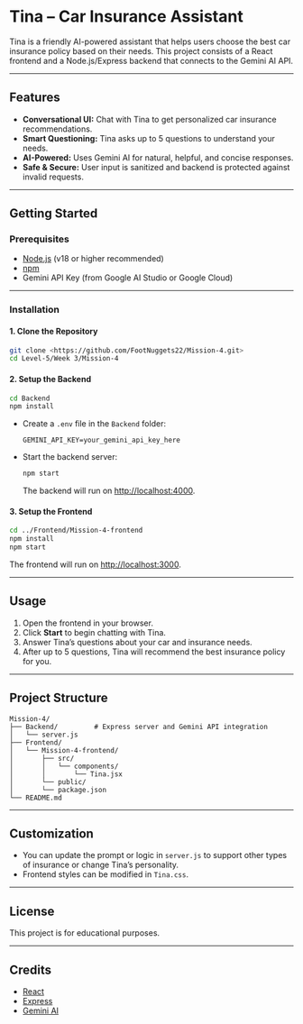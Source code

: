 # Tina – Car Insurance Assistant

Tina is a friendly AI-powered assistant that helps users choose the best car insurance policy based on their needs. This project consists of a React frontend and a Node.js/Express backend that connects to the Gemini AI API.

---

## Features

- **Conversational UI:** Chat with Tina to get personalized car insurance recommendations.
- **Smart Questioning:** Tina asks up to 5 questions to understand your needs.
- **AI-Powered:** Uses Gemini AI for natural, helpful, and concise responses.
- **Safe & Secure:** User input is sanitized and backend is protected against invalid requests.

---

## Getting Started

### Prerequisites

- [Node.js](https://nodejs.org/) (v18 or higher recommended)
- [npm](https://www.npmjs.com/)
- Gemini API Key (from Google AI Studio or Google Cloud)

---

### Installation

#### 1. Clone the Repository

```bash
git clone <https://github.com/FootNuggets22/Mission-4.git>
cd Level-5/Week 3/Mission-4
```

#### 2. Setup the Backend

```bash
cd Backend
npm install
```

- Create a `.env` file in the `Backend` folder:
  ```
  GEMINI_API_KEY=your_gemini_api_key_here
  ```

- Start the backend server:
  ```bash
  npm start
  ```
  The backend will run on [http://localhost:4000](http://localhost:4000).

#### 3. Setup the Frontend

```bash
cd ../Frontend/Mission-4-frontend
npm install
npm start
```
The frontend will run on [http://localhost:3000](http://localhost:3000).

---

## Usage

1. Open the frontend in your browser.
2. Click **Start** to begin chatting with Tina.
3. Answer Tina’s questions about your car and insurance needs.
4. After up to 5 questions, Tina will recommend the best insurance policy for you.

---

## Project Structure

```
Mission-4/
├── Backend/         # Express server and Gemini API integration
│   └── server.js
├── Frontend/
│   └── Mission-4-frontend/
│       ├── src/
│       │   └── components/
│       │       └── Tina.jsx
│       └── public/
│       └── package.json
└── README.md
```

---

## Customization

- You can update the prompt or logic in `server.js` to support other types of insurance or change Tina’s personality.
- Frontend styles can be modified in `Tina.css`.

---

## License

This project is for educational purposes.

---

## Credits

- [React](https://react.dev/)
- [Express](https://expressjs.com/)
- [Gemini AI](https://ai.google.dev/)
